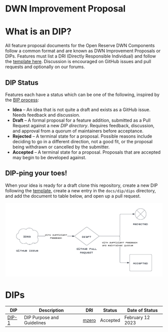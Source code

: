 # DWN Improvement Proposal

# What is an DIP?

All feature proposal documents for the Open Reserve DWN Components follow a common format and are known as DWN Improvement Proposals or
DIPs. Features must list a DRI (Directly Responsible Individual) and follow the [template here](dips/dip_template.md).
Discussion is encouraged on GitHub issues and pull requests and optionally on our forums.

## DIP Status

Features each have a status which can be one of the following, inspired by
the [BIP process](https://github.com/bitcoin/bips/blob/master/bip-0002.mediawiki):

- **Idea** – An idea that is not quite a draft and exists as a GitHub issue. Needs feedback and discussion.
- **Draft** – A formal proposal for a feature addition, submitted as a Pull Request against a new *DIP directory*.
  Requires feedback, discussion, and approval from a quorum of maintainers before acceptance.
- **Rejected** – A terminal state for a proposal. Possible reasons include deciding to go in a different direction,
  not a good fit, or the proposal being withdrawn or cancelled by the submitter.
- **Accepted** – A terminal state for a proposal. Proposals that are accepted may begin to be developed against.

## DIP-ping your toes!

When your idea is ready for a draft clone this repository, create a new DIP following the [template](dips/dip_template.md), create a new entry in the `docs/dip/dips` directory, and add the document to table below, and open up a pull request.

![dip_flow](dip_flow.png)

# DIPs

| DIP                          | Description                                       | DRI                                              | Status   | Date of Status     |
|------------------------------|---------------------------------------------------|--------------------------------------------------|----------|--------------------|
| [DIP-1](dips/dip1/README.md) | DIP Purpose and Guidelines                        | [mzero](https://github.com/mzeroopenreserve)     | Accepted | February 12 2023   |
